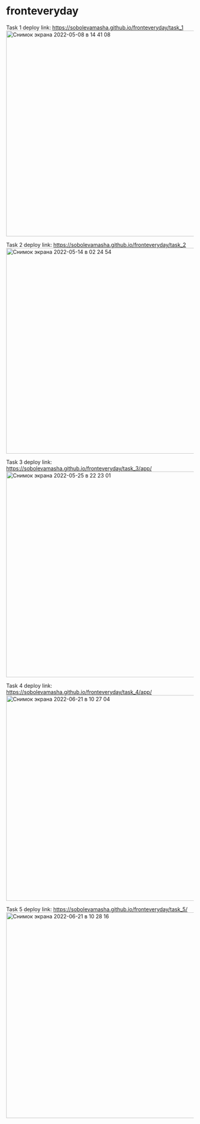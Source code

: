 # fronteveryday

Task 1 deploy link: https://sobolevamasha.github.io/fronteveryday/task_1
<img width="552" alt="Снимок экрана 2022-05-08 в 14 41 08" src="https://user-images.githubusercontent.com/77979222/167294519-a434ae85-587e-4f17-953f-66368f2e9b14.png">

Task 2 deploy link: https://sobolevamasha.github.io/fronteveryday/task_2
<img width="552" alt="Снимок экрана 2022-05-14 в 02 24 54" src="https://user-images.githubusercontent.com/77979222/168400964-6f466eb7-088d-458e-b1e6-f6085086af78.png">

Task 3 deploy link: https://sobolevamasha.github.io/fronteveryday/task_3/app/
<img width="552" alt="Снимок экрана 2022-05-25 в 22 23 01" src="https://user-images.githubusercontent.com/77979222/170351388-791dbc50-ef10-4ded-a344-73412f004a93.png">

Task 4 deploy link: https://sobolevamasha.github.io/fronteveryday/task_4/app/
<img width="552" alt="Снимок экрана 2022-06-21 в 10 27 04" src="https://user-images.githubusercontent.com/77979222/174741281-7da01ddd-c83a-4043-b9b1-d1ae3b9cd0ca.png">

Task 5 deploy link: https://sobolevamasha.github.io/fronteveryday/task_5/
<img width="552" alt="Снимок экрана 2022-06-21 в 10 28 16" src="https://user-images.githubusercontent.com/77979222/174741501-01ba8f67-fdba-4a62-80f2-47b631631e17.png">
